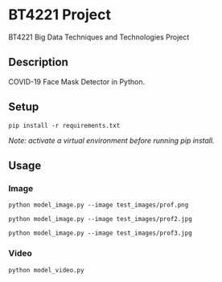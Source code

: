 # BT4221 Project

BT4221 Big Data Techniques and Technologies Project

## Description

COVID-19 Face Mask Detector in Python.

## Setup

`pip install -r requirements.txt`

*Note: activate a virtual environment before running pip install.*

## Usage

### Image

`python model_image.py --image test_images/prof.png`

`python model_image.py --image test_images/prof2.jpg`

`python model_image.py --image test_images/prof3.jpg`

### Video

`python model_video.py`
